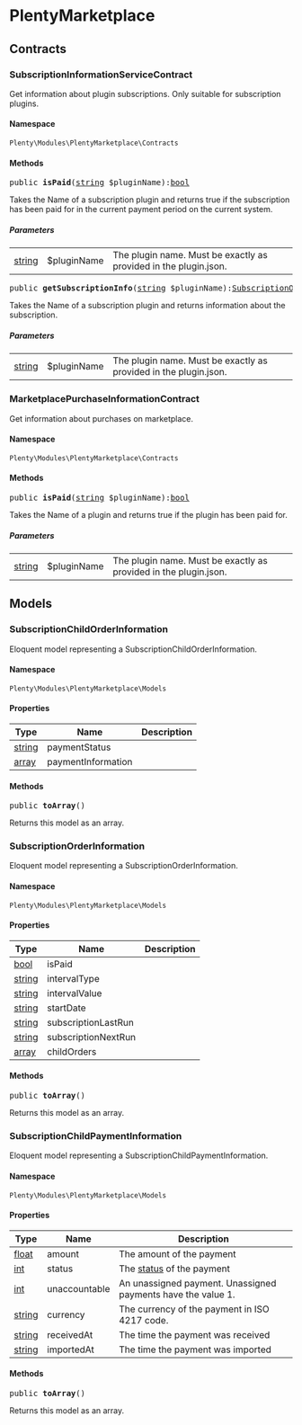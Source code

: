 

# PlentyMarketplace<a name="plentymarketplace_plentymarketplace"></a>
    
## Contracts<a name="plentymarketplace_plentymarketplace_contracts"></a>
### SubscriptionInformationServiceContract<a name="plentymarketplace_contracts_subscriptioninformationservicecontract"></a>

Get information about plugin subscriptions. Only suitable for subscription plugins.


#### Namespace

`Plenty\Modules\PlentyMarketplace\Contracts`





#### Methods

<pre>public <strong>isPaid</strong>(<a target="_blank" href="http://php.net/string">string</a> $pluginName):<a target="_blank" href="http://php.net/bool">bool</a></pre>

    
Takes the Name of a subscription plugin and returns true if the subscription has been paid for
in the current payment period on the current system.
    
##### <strong>Parameters</strong>
    
<table class="table table-condensed">    <tr>
        <td><a target="_blank" href="http://php.net/string">string</a></td>
        <td>$pluginName</td>
        <td>The plugin name. Must be exactly as provided in the plugin.json.</td>
    </tr>
</table>


<pre>public <strong>getSubscriptionInfo</strong>(<a target="_blank" href="http://php.net/string">string</a> $pluginName):<a href="plentymarketplace#plentymarketplace_models_subscriptionorderinformation">SubscriptionOrderInformation</a>
</pre>

    
Takes the Name of a subscription plugin and returns information about the subscription.
    
##### <strong>Parameters</strong>
    
<table class="table table-condensed">    <tr>
        <td><a target="_blank" href="http://php.net/string">string</a></td>
        <td>$pluginName</td>
        <td>The plugin name. Must be exactly as provided in the plugin.json.</td>
    </tr>
</table>



### MarketplacePurchaseInformationContract<a name="plentymarketplace_contracts_marketplacepurchaseinformationcontract"></a>

Get information about purchases on marketplace.


#### Namespace

`Plenty\Modules\PlentyMarketplace\Contracts`





#### Methods

<pre>public <strong>isPaid</strong>(<a target="_blank" href="http://php.net/string">string</a> $pluginName):<a target="_blank" href="http://php.net/bool">bool</a></pre>

    
Takes the Name of a plugin and returns true if the plugin has been paid for.
    
##### <strong>Parameters</strong>
    
<table class="table table-condensed">    <tr>
        <td><a target="_blank" href="http://php.net/string">string</a></td>
        <td>$pluginName</td>
        <td>The plugin name. Must be exactly as provided in the plugin.json.</td>
    </tr>
</table>


## Models<a name="plentymarketplace_plentymarketplace_models"></a>
### SubscriptionChildOrderInformation<a name="plentymarketplace_models_subscriptionchildorderinformation"></a>

Eloquent model representing a SubscriptionChildOrderInformation.


#### Namespace

`Plenty\Modules\PlentyMarketplace\Models`




#### Properties

<table class="table table-bordered table-striped table-condensed table-hover">
    <thead>
    <tr>
        <th>Type</th>
        <th>Name</th>
        <th>Description</th>
    </tr>
    </thead>
    <tbody><tr>
            <td><a target="_blank" href="http://php.net/string">string</a></td>
            <td>paymentStatus</td>
            <td></td>
        </tr><tr>
            <td><a target="_blank" href="http://php.net/array">array</a></td>
            <td>paymentInformation</td>
            <td></td>
        </tr></tbody>
</table>


#### Methods

<pre>public <strong>toArray</strong>()</pre>

    
Returns this model as an array.
    

### SubscriptionOrderInformation<a name="plentymarketplace_models_subscriptionorderinformation"></a>

Eloquent model representing a SubscriptionOrderInformation.


#### Namespace

`Plenty\Modules\PlentyMarketplace\Models`




#### Properties

<table class="table table-bordered table-striped table-condensed table-hover">
    <thead>
    <tr>
        <th>Type</th>
        <th>Name</th>
        <th>Description</th>
    </tr>
    </thead>
    <tbody><tr>
            <td><a target="_blank" href="http://php.net/bool">bool</a></td>
            <td>isPaid</td>
            <td></td>
        </tr><tr>
            <td><a target="_blank" href="http://php.net/string">string</a></td>
            <td>intervalType</td>
            <td></td>
        </tr><tr>
            <td><a target="_blank" href="http://php.net/string">string</a></td>
            <td>intervalValue</td>
            <td></td>
        </tr><tr>
            <td><a target="_blank" href="http://php.net/string">string</a></td>
            <td>startDate</td>
            <td></td>
        </tr><tr>
            <td><a target="_blank" href="http://php.net/string">string</a></td>
            <td>subscriptionLastRun</td>
            <td></td>
        </tr><tr>
            <td><a target="_blank" href="http://php.net/string">string</a></td>
            <td>subscriptionNextRun</td>
            <td></td>
        </tr><tr>
            <td><a target="_blank" href="http://php.net/array">array</a></td>
            <td>childOrders</td>
            <td></td>
        </tr></tbody>
</table>


#### Methods

<pre>public <strong>toArray</strong>()</pre>

    
Returns this model as an array.
    

### SubscriptionChildPaymentInformation<a name="plentymarketplace_models_subscriptionchildpaymentinformation"></a>

Eloquent model representing a SubscriptionChildPaymentInformation.


#### Namespace

`Plenty\Modules\PlentyMarketplace\Models`




#### Properties

<table class="table table-bordered table-striped table-condensed table-hover">
    <thead>
    <tr>
        <th>Type</th>
        <th>Name</th>
        <th>Description</th>
    </tr>
    </thead>
    <tbody><tr>
            <td><a target="_blank" href="http://php.net/float">float</a></td>
            <td>amount</td>
            <td>The amount of the payment</td>
        </tr><tr>
            <td><a target="_blank" href="http://php.net/int">int</a></td>
            <td>status</td>
            <td>The <a href="https://developers.plentymarkets.com/rest-doc/introduction#payment-statuses"  target="_blank">status</a> of the payment</td>
        </tr><tr>
            <td><a target="_blank" href="http://php.net/int">int</a></td>
            <td>unaccountable</td>
            <td>An unassigned payment. Unassigned payments have the value 1.</td>
        </tr><tr>
            <td><a target="_blank" href="http://php.net/string">string</a></td>
            <td>currency</td>
            <td>The currency of the payment in ISO 4217 code.</td>
        </tr><tr>
            <td><a target="_blank" href="http://php.net/string">string</a></td>
            <td>receivedAt</td>
            <td>The time the payment was received</td>
        </tr><tr>
            <td><a target="_blank" href="http://php.net/string">string</a></td>
            <td>importedAt</td>
            <td>The time the payment was imported</td>
        </tr></tbody>
</table>


#### Methods

<pre>public <strong>toArray</strong>()</pre>

    
Returns this model as an array.
    
